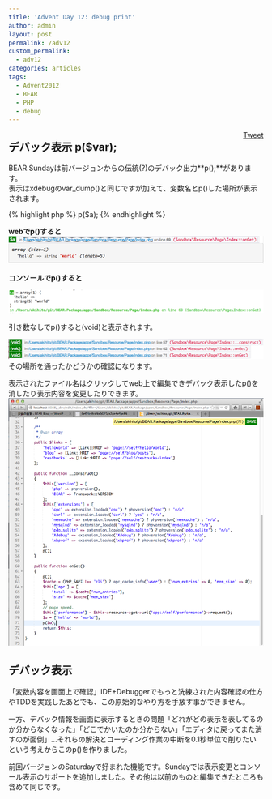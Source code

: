 ```yaml
---
title: 'Advent Day 12: debug print'
author: admin
layout: post
permalink: /adv12
custom_permalink:
  - adv12
categories: articles
tags:
  - Advent2012
  - BEAR
  - PHP
  - debug
---
```

<div style="float: right; margin-left: 10px;">
  <a href="https://twitter.com/share" class="twitter-share-button" data-count="vertical" data-url="/blog/adv12">Tweet</a>
</div>

## デバック表示 p($var);

BEAR.Sundayは前バージョンからの伝統(?)のデバック出力**p();**があります。  
表示はxdebugのvar_dump()と同じですが加えて、変数名とp()した場所が表示されます。

{% highlight php %}
p($a);
{% endhighlight %}

**webでp()すると**  
<a href="/blog/adv12/%e3%82%b9%e3%82%af%e3%83%aa%e3%83%bc%e3%83%b3%e3%82%b7%e3%83%a7%e3%83%83%e3%83%88-2012-12-17-23-31-50/" rel="attachment wp-att-1505"><img src="/images/wp-content/uploads/2012/12/a0f4eafe84c70f36f0bb364cfbac6e9f.png" alt="スクリーンショット 2012-12-17 23.31.50" class="aligncenter size-full wp-image-1505" /></a>

**コンソールでp()すると**

<div>
</div>

<a href="/blog/adv12/%e3%82%b9%e3%82%af%e3%83%aa%e3%83%bc%e3%83%b3%e3%82%b7%e3%83%a7%e3%83%83%e3%83%88-2012-12-17-23-34-23/" rel="attachment wp-att-1507"><img src="/images/wp-content/uploads/2012/12/35ee0b02f38504093b38b4eea755e8f3.png" alt="スクリーンショット 2012-12-17 23.34.23" class="aligncenter size-full wp-image-1507" /></a> <div>
</div>

引き数なしでp()すると(void)と表示されます。

<a href="/blog/adv12/%e3%82%b9%e3%82%af%e3%83%aa%e3%83%bc%e3%83%b3%e3%82%b7%e3%83%a7%e3%83%83%e3%83%88-2012-12-18-0-26-19/" rel="attachment wp-att-1510"><img src="/images/wp-content/uploads/2012/12/a6c3d84bee8a4d686cbadd8e643d9f43.png" alt="スクリーンショット 2012-12-18 0.26.19" class="aligncenter size-full wp-image-1510" /></a>  
その場所を通ったかどうかの確認になります。

表示されたファイル名はクリックしてweb上で編集できデバック表示したp()を消したり表示内容を変更したりできます。  
<a href="/blog/adv12/%e3%82%b9%e3%82%af%e3%83%aa%e3%83%bc%e3%83%b3%e3%82%b7%e3%83%a7%e3%83%83%e3%83%88-2012-12-18-0-35-26/" rel="attachment wp-att-1522">
  </a><a href="/images/wp-content/uploads/2012/12/6cc52f92b203a81ef57231115a153620.png"><img src="/images/wp-content/uploads/2012/12/6cc52f92b203a81ef57231115a153620.png" alt="スクリーンショット 2012-12-18 0.37.16" class="aligncenter size-full wp-image-1533" /></a>


<h2>
  デバック表示
</h2>


  「変数内容を画面上で確認」IDE+Debuggerでもっと洗練された内容確認の仕方やTDDを実践したあとでも、この原始的なやり方を手放す事ができません。



  一方、デバック情報を画面に表示するときの問題「どれがどの表示を表してるのか分からなくなった」「どこでかいたのか分からない」「エディタに戻ってまた消すのが面倒」&#8230;それらの解決とコーディング作業の中断を0.1秒単位で削りたいという考えからこのp()を作りました。



  前回バージョンのSaturdayで好まれた機能です。Sundayでは表示変更とコンソール表示のサポートを追加しました。その他は以前のものと編集できたところも含めて同じです。
